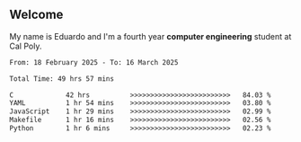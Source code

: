 ## Welcome

 My name is Eduardo and I'm a fourth year **computer engineering** student at Cal Poly.

<!--START_SECTION:waka-->

```txt
From: 18 February 2025 - To: 16 March 2025

Total Time: 49 hrs 57 mins

C             42 hrs          >>>>>>>>>>>>>>>>>>>>>>>>>   84.03 %
YAML          1 hr 54 mins    >>>>>>>>>>>>>>>>>>>>>>>>>   03.80 %
JavaScript    1 hr 29 mins    >>>>>>>>>>>>>>>>>>>>>>>>>   02.99 %
Makefile      1 hr 16 mins    >>>>>>>>>>>>>>>>>>>>>>>>>   02.56 %
Python        1 hr 6 mins     >>>>>>>>>>>>>>>>>>>>>>>>>   02.23 %
```

<!--END_SECTION:waka-->

<!--
**lalog12/lalog12** is a ✨ _special_ ✨ repository because its `README.md` (this file) appears on your GitHub profile.

Here are some ideas to get you started:

- 🔭 I’m currently working on ...
- 🌱 I’m currently learning ...
- 👯 I’m looking to collaborate on ...
- 🤔 I’m looking for help with ...
- 💬 Ask me about ...
- 📫 How to reach me: ...
- 😄 Pronouns: ...
- ⚡ Fun fact: ...
-->
